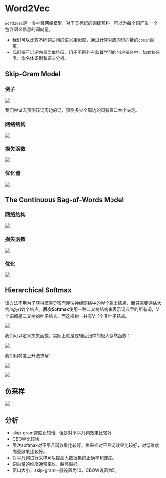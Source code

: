 # Word2Vec

`word2vec`是一类神经网络模型，对于无标记的训练预料，可以为每个词产生一个包含语义信息的词向量。

- 我们可以比较不同词之间的语义相似度，通过计算对应的词向量的`cosin`距离。
- 我们把可以词向量当做特征，用于不同的有监督学习的NLP任务中，如文档分类、命名体识别和语义分析。

## Skip-Gram Model

### 例子

![](./images/1.png)

我们尝试去预测该词周边的词，预测多少个周边的词有窗口大小决定。

### 网络结构

![](./images/2.png)

### 损失函数

![](./images/3.png)

### 优化器

![](./images/4.png)

## The Continuous Bag-of-Words Model

### 网络结构

![](./images/5.png)

### 损失函数

![](./images/6.png)

### 优化

![](./images/7.png)

## Hierarchical Softmax

该方法不用为了获得概率分布而评估神经网络中的W个输出结点，而只需要评估大约$log_2(W)$个结点。**层次Softmax**使用一种二叉树结构来表示词典里的所有词，V个词都是二叉树的叶子结点，而这棵树一共有V−1个非叶子结点。

![](./images/8.png)

我们可以定义损失函数，实际上就是逻辑回归中的极大似然函数：

![](./images/9.png)

我们用梯度上升法求解：

![](./images/10.png)

![](./images/10.png)

## 负采样

![](./images/11.png)

## 分析

- skip-gram速度比较慢，但是对不平凡词效果比较好
- CBOW比较快
- 层次softmax对不平凡词效果比较好，负采样对平凡词效果比较好，对低维度向量效果比较好。
- 对平凡词进行采样可以提高大数据集的正确率和速度。
- 词向量的维度通常来说，越高越好。
- 窗口大小，skip-gram一般设置为10，CBOW设置为5。